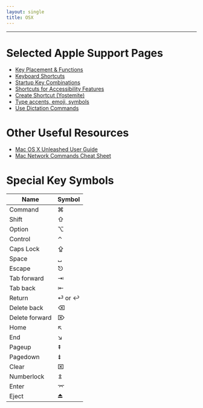 ```yaml
---
layout: single
title: OSX
---
```


---

# Selected Apple Support Pages
* [Key Placement & Functions](https://support.apple.com/en-us/HT201181)
* [Keyboard Shortcuts](https://support.apple.com/en-us/HT201236)
* [Startup Key Combinations](https://support.apple.com/en-us/HT201255)
* [Shortcuts for Accessibility Features](https://support.apple.com/en-us/HT204434)
* [Create Shortcut (Yostemite)](https://support.apple.com/kb/PH18418?locale=en_US)
* [Type accents, emoji, symbols](https://support.apple.com/en-us/HT201586)
* [Use Dictation Commands](https://support.apple.com/en-us/HT203085)

# Other Useful Resources
* [Mac OS X Unleashed User Guide](http://www.informit.com/library/library.aspx?b=Mac_OS_X_Unleashed)
* [Mac Network Commands Cheat Sheet](http://krypted.com/mac-security/mac-network-commands-cheat-sheet/)

# Special Key Symbols

|      Name      | Symbol |
|----------------|--------|
| Command        | ⌘      |
| Shift          | ⇧      |
| Option         | ⌥      |
| Control        | ⌃      |
| Caps Lock      | ⇪      |
| Space          | ␣      |
| Escape         | ⎋      |
| Tab forward    | ⇥      |
| Tab back       | ⇤      |
| Return         | ⏎ or ↩ |
| Delete back    | ⌫      |
| Delete forward | ⌦      |
| Home           | ↖      |
| End            | ↘      |
| Pageup         | ⇞      |
| Pagedown       | ⇟      |
| Clear          | ⌧      |
| Numberlock     | ⇭      |
| Enter          | ⌤      |
| Eject          | ⏏      |


